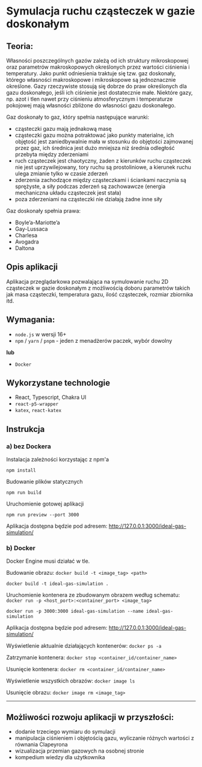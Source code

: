 # Symulacja ruchu cząsteczek w gazie doskonałym

## Teoria:

Własności poszczególnych gazów zależą od ich struktury mikroskopowej oraz parametrów makroskopowych określonych przez wartości ciśnienia i temperatury. Jako punkt odniesienia traktuje się tzw. gaz doskonały, którego własności makroskopowe i mikroskopowe są jednoznacznie określone. Gazy rzeczywiste stosują się dobrze do praw określonych dla gazu doskonałego, jeśli ich ciśnienie jest dostatecznie małe. Niektóre gazy, np. azot i tlen nawet przy ciśnieniu atmosferycznym i temperaturze pokojowej mają własności zbliżone do własności gazu doskonałego.

Gaz doskonały to gaz, który spełnia następujące warunki:

- cząsteczki gazu mają jednakową masę
- cząsteczki gazu można potraktować jako punkty materialne, ich objętość jest zaniedbywalnie mała w stosunku do objętości zajmowanej przez gaz, ich średnica jest dużo mniejsza niż średnia odległość przebyta między zderzeniami
- ruch cząsteczek jest chaotyczny, żaden z kierunków ruchu cząsteczek nie jest uprzywilejowany, tory ruchu są prostoliniowe, a kierunek ruchu ulega zmianie tylko w czasie zderzeń
- zderzenia zachodzące między cząsteczkami i ściankami naczynia są sprężyste, a siły podczas zderzeń są zachowawcze (energia mechaniczna układu cząsteczek jest stała)
- poza zderzeniami na cząsteczki nie działają żadne inne siły

Gaz doskonały spełnia prawa:

- Boyle’a-Mariotte’a
- Gay-Lussaca
- Charlesa
- Avogadra
- Daltona

## Opis aplikacji

Aplikacja przeglądarkowa pozwalająca na symulowanie ruchu 2D cząsteczek w gazie doskonałym z możliwością doboru parametrów takich jak masa cząsteczki, temperatura gazu, ilość cząsteczek, rozmiar zbiornika itd.

## Wymagania:

- `node.js` w wersji 16+
- `npm` / `yarn` / `pnpm` - jeden z menadżerów paczek, wybór dowolny

**lub**

- `Docker`

## Wykorzystane technologie

- React, Typescript, Chakra UI
- `react-p5-wrapper`
- `katex`, `react-katex`

## Instrukcja

### a) bez Dockera

Instalacja zależności korzystając z npm'a

```
npm install
```

Budowanie plików statycznych

```
npm run build
```

Uruchomienie gotowej aplikacji

```
npm run preview --port 3000
```

Aplikacja dostępna będzie pod adresem: http://127.0.0.1:3000/ideal-gas-simulation/

### b) Docker

Docker Engine musi działać w tle.

Budowanie obrazu: `docker build -t <image_tag> <path>`

```
docker build -t ideal-gas-simulation .
```

Uruchomienie kontenera ze zbudowanym obrazem według schematu: `docker run -p <host_port>:<container_port> <image_tag>`

```
docker run -p 3000:3000 ideal-gas-simulation --name ideal-gas-simulation
```

Aplikacja dostępna będzie pod adresem: http://127.0.0.1:3000/ideal-gas-simulation/

Wyświetlenie aktualnie działających kontenerów: `docker ps -a`

Zatrzymanie kontenera: `docker stop <container_id/container_name>`

Usunięcie kontenera: `docker rm <container_id/container_name>`

Wyświetlenie wszystkich obrazów: `docker image ls`

Usunięcie obrazu: `docker image rm <image_tag>`

---

## Możliwości rozwoju aplikacji w przyszłości:

- dodanie trzeciego wymiaru do symulacji
- manipulacja ciśnieniem i objętością gazu, wyliczanie różnych wartości z równania Clapeyrona
- wizualizacja przemian gazowych na osobnej stronie
- kompedium wiedzy dla użytkownika
